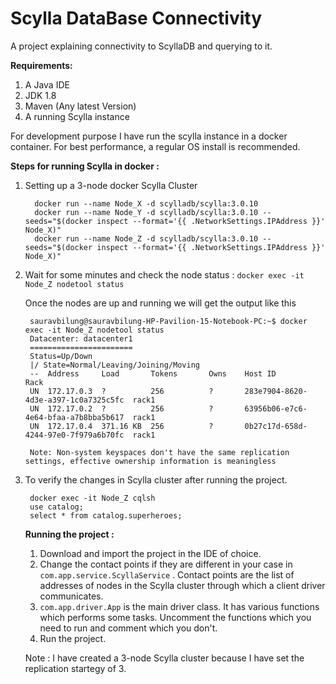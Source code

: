# Scylla DataBase Connectivity
A project explaining connectivity to ScyllaDB and querying to it.

<b> Requirements: </b>
1) A Java IDE
2) JDK 1.8
3) Maven (Any latest Version)
4) A running Scylla instance

For development purpose I have run the scylla instance in a docker container. For best performance, a regular OS install is recommended.

<b> Steps for running Scylla in docker : </b>

1) Setting up a 3-node docker Scylla Cluster 
     ```
       docker run --name Node_X -d scylladb/scylla:3.0.10
       docker run --name Node_Y -d scylladb/scylla:3.0.10 --seeds="$(docker inspect --format='{{ .NetworkSettings.IPAddress }}' Node_X)" 
       docker run --name Node_Z -d scylladb/scylla:3.0.10 --seeds="$(docker inspect --format='{{ .NetworkSettings.IPAddress }}' Node_X)"        
     ```
2) Wait for some minutes and check the node status : ``` docker exec -it Node_Z nodetool status  ```
     
     Once the nodes are up and running we will get the output like this 
     ```
      sauravbilung@sauravbilung-HP-Pavilion-15-Notebook-PC:~$ docker exec -it Node_Z nodetool status  
      Datacenter: datacenter1
      =======================
      Status=Up/Down
      |/ State=Normal/Leaving/Joining/Moving
      --  Address     Load       Tokens       Owns    Host ID                               Rack
      UN  172.17.0.3  ?          256          ?       283e7904-8620-4d3e-a397-1c0a7325c5fc  rack1
      UN  172.17.0.2  ?          256          ?       63956b06-e7c6-4e64-bfaa-a7b8bba5b617  rack1
      UN  172.17.0.4  371.16 KB  256          ?       0b27c17d-658d-4244-97e0-7f979a6b70fc  rack1

      Note: Non-system keyspaces don't have the same replication settings, effective ownership information is meaningless

     ```
3) To verify the changes in Scylla cluster after running the project.
    ```
     docker exec -it Node_Z cqlsh
     use catalog;
     select * from catalog.superheroes;
    ```
   <b> Running the project : </b>
   1) Download and import the project in the IDE of choice.
   2) Change the contact points if they are different in your case in ```com.app.service.ScyllaService``` . Contact points are the list of addresses of nodes in the Scylla cluster through which a client driver communicates.
   3) ```com.app.driver.App``` is the main driver class. It has various functions which performs some tasks. Uncomment the functions which you need to run and comment which you don't.
   4) Run the project.
   
   Note : I have created a 3-node Scylla cluster because I have set the replication startegy of 3.

